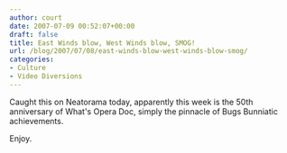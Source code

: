 ```yaml
---
author: court
date: 2007-07-09 00:52:07+00:00
draft: false
title: East Winds blow, West Winds blow, SMOG!
url: /blog/2007/07/08/east-winds-blow-west-winds-blow-smog/
categories:
- Culture
- Video Diversions
---
```


Caught this on Neatorama today, apparently this week is the 50th anniversary of What's Opera Doc, simply the pinnacle of Bugs Bunniatic achievements.

Enjoy.

<object width="425" height="350"><embed height="350" src="http://www.youtube.com/v/353heNgg_aw" wmode="transparent" type="application/x-shockwave-flash" width="425"></embed></object>
